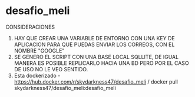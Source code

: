 # desafio_meli

CONSIDERACIONES

1) HAY QUE CREAR UNA VARIABLE DE ENTORNO CON UNA KEY DE APLICACION PARA QUE PUEDAS ENVIAR LOS CORREOS, CON EL NOMBRE "GOOGLE"
2) SE GENERO EL SCRIPT CON UNA BASE LOCAL SQLLITE, DE IGUAL MANERA ES POSIBLE REPLICARLO HACIA UNA BD PERO POR EL CASO DE USO NO LE VEO SENTIDO.
3) Esta dockerizado - https://hub.docker.com/r/skydarkness47/desafio_meli / docker pull skydarkness47/desafio_meli:desafio_meli

